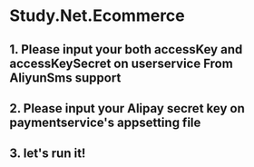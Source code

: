 # Study.Net.Ecommerce

## 1. Please input your both accessKey and accessKeySecret  on userservice From AliyunSms support

## 2. Please input your Alipay secret key on paymentservice's appsetting file

## 3. let's run it!
